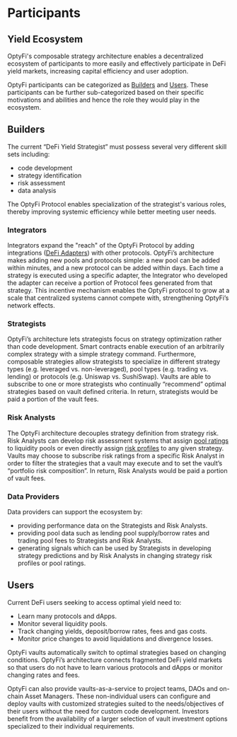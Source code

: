 # Participants

## Yield Ecosystem

OptyFi's composable strategy architecture enables a decentralized ecosystem of participants to more easily and effectively participate in DeFi yield markets,  increasing capital efficiency and user adoption.

OptyFi participants can be categorized as [Builders](participants.md#builders) and [Users](participants.md#users). These participants can be further sub-categorized based on their specific motivations and abilities and hence the role they would play in the ecosystem.

## Builders

The current “DeFi Yield Strategist” must possess several very different skill sets including:

* code development 
* strategy identification
* risk assessment
* data analysis

The OptyFi Protocol enables specialization of the strategist's various roles, thereby improving systemic efficiency while better meeting user needs.

### Integrators

Integrators expand the "reach" of the OptyFi Protocol by adding integrations \([DeFi Adapters](optyfi-protocol/strategy-execution.md#defi-adapters)\) with other protocols. OptyFi’s architecture makes adding new pools and protocols simple: a new pool can be added within minutes, and a new protocol can be added within days. Each time a strategy is executed using a specific adapter, the Integrator who developed the adapter can receive a portion of Protocol fees generated from that strategy. This incentive mechanism enables the OptyFi protocol to grow at a scale that centralized systems cannot compete with, strengthening OptyFi’s network effects.

### **Strategists**

OptyFi’s architecture lets strategists focus on strategy optimization rather than code development. Smart contracts enable execution of an arbitrarily complex strategy with a simple strategy command. Furthermore, composable strategies allow strategists to specialize in different strategy types \(e.g. leveraged vs. non-leveraged\), pool types \(e.g. trading vs. lending\) or protocols \(e.g. Uniswap vs. SushiSwap\). Vaults are able to subscribe to one or more strategists who continually “recommend” optimal strategies based on vault defined criteria. In return, strategists would be paid a portion of the vault fees.

### **Risk Analysts**

The OptyFi architecture decouples strategy definition from strategy risk. Risk Analysts can develop risk assessment systems that assign [pool ratings](optyfi-protocol/risk-framework.md#pool-ratings) to liquidity pools or even directly assign [risk profiles](optyfi-protocol/risk-framework.md#risk-profiles) to any given strategy. Vaults may choose to subscribe risk ratings from a specific Risk Analyst in order to filter the strategies that a vault may execute and to set the vault’s “portfolio risk composition”. In return, Risk Analysts would be paid a portion of vault fees.

### **Data Providers**

Data providers can support the ecosystem by:

* providing performance data on the Strategists and Risk Analysts.
* providing pool data such as lending pool supply/borrow rates and trading pool fees to Strategists and Risk Analysts.
* generating signals which can be used by Strategists in developing strategy predictions and by Risk Analysts in changing strategy risk profiles or pool ratings.

## Users

Current DeFi users seeking to access optimal yield need to:

* Learn many protocols and dApps.
* Monitor several liquidity pools.
* Track changing yields, deposit/borrow rates, fees and gas costs.
* Monitor price changes to avoid liquidations and divergence losses.

OptyFi vaults automatically switch to optimal strategies based on changing conditions. OptyFi’s architecture connects fragmented DeFi yield markets so that users do not have to learn various protocols and dApps or monitor changing rates and fees. 

OptyFi can also provide vaults-as-a-service to project teams, DAOs and on-chain Asset Managers. These non-individual users can configure and deploy vaults with customized strategies suited to the needs/objectives of their users without the need for custom code development. Investors benefit from the availability of a larger selection of vault investment options specialized to their individual requirements.
